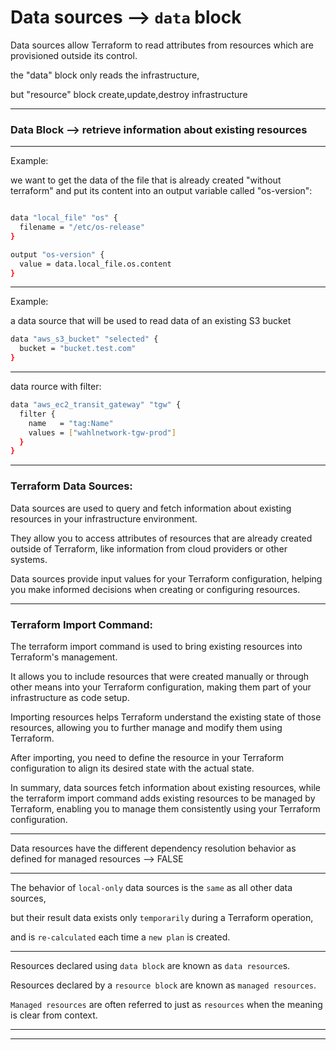 


# Data sources    -->    `data` block


Data sources allow Terraform to read attributes from resources which are provisioned outside its control.



the "data" block only reads the infrastructure,

but "resource" block create,update,destroy infrastructure

__________________________________________________________________________________________



### Data Block --> retrieve information about existing resources

__________________________________________________________________________________________


Example:

we want to get the data of the file that is already created "without terraform" and put its content into an output variable called "os-version":

```bash

data "local_file" "os" {
  filename = "/etc/os-release"
}

output "os-version" {
  value = data.local_file.os.content
}

```



__________________________________________________________________________________________


Example:


a data source that will be used to read data of an existing S3 bucket

```bash
data "aws_s3_bucket" "selected" {
  bucket = "bucket.test.com"
}
```



__________________________________________________________________________________________



data rource with filter:

```bash
data "aws_ec2_transit_gateway" "tgw" {
  filter {
    name   = "tag:Name"
    values = ["wahlnetwork-tgw-prod"]
  }
}
```



__________________________________________________________________________________________




### Terraform Data Sources:

Data sources are used to query and fetch information about existing resources in your infrastructure environment.

They allow you to access attributes of resources that are already created outside of Terraform, like information from cloud providers or other systems.

Data sources provide input values for your Terraform configuration, helping you make informed decisions when creating or configuring resources.



__________________________________________________________________________________________




### Terraform Import Command:

The terraform import command is used to bring existing resources into Terraform's management.

It allows you to include resources that were created manually or through other means into your Terraform configuration, making them part of your infrastructure as code setup.

Importing resources helps Terraform understand the existing state of those resources, allowing you to further manage and modify them using Terraform.

After importing, you need to define the resource in your Terraform configuration to align its desired state with the actual state.

In summary, data sources fetch information about existing resources, while the terraform import command adds existing resources to be managed by Terraform, enabling you to manage them consistently using your Terraform configuration.





__________________________________________________________________________________________


Data resources have the different dependency resolution behavior as defined for managed resources    -->    FALSE

__________________________________________________________________________________________

The behavior of `local-only` data sources is the `same` as all other data sources,

but their result data exists only `temporarily` during a Terraform operation,

and is `re-calculated` each time a `new plan` is created.

__________________________________________________________________________________________

Resources declared using `data block` are known as `data resource`s.

Resources declared by a `resource block` are known as `managed resources`.

`Managed resources` are often referred to just as `resources` when the meaning is clear from context.

__________________________________________________________________________________________




__________________________________________________________________________________________





